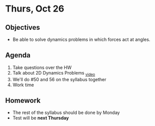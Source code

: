 Thurs, Oct 26
=========    
  
Objectives  
------------  
- Be able to solve dynamics problems in which forces act at angles.
  
Agenda    
---------    
  
1. Take questions over the HW
2. Talk about 2D Dynamics Problems <sub>[video](https://avon.schoology.com/course/5138386902/materials/gp/5359228864)</sub>
3. We'll do #50 and 56 on the syllabus together
4. Work time
  
  
Homework  
-------------    
- The rest of the syllabus should be done by Monday
- Test will be **next Thursday**

<!--stackedit_data:
eyJoaXN0b3J5IjpbLTExMjg1NDk4MDUsMzY2OTMzMTIzLC0zMT
QzNjgyMTIsLTc5MDI2MTcwOSwxNDQ5NDUyMTgyLC0yNTM2NzA1
OTAsLTk1NTExMzE4Niw0ODU5MDAzNDUsLTM1NDk2MjY5NSwxND
E1OTE2MDEyLDQwNTQ5MTYwMiwtMTk3MzE5NDIyNywtMTM1NDg1
NTE5MSw1OTgzNjMxNzUsLTE5NzYwMjU4NzcsLTE5NTgxNTc3Mz
AsMzgyNDc5MDYzLC0xNTEwMDkyMDc0LDIwNDI5NzA1NjUsLTg4
NDk5MTM0Ml19
-->